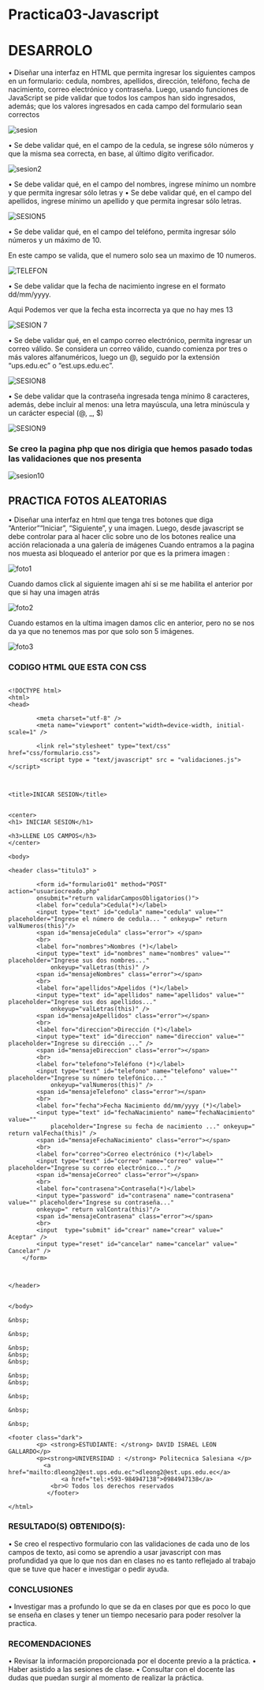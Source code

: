 # Practica03-Javascript

# DESARROLO 
•	Diseñar una interfaz en HTML que permita ingresar los siguientes campos en un formulario: cedula, nombres, apellidos, dirección, teléfono, fecha de nacimiento, correo electrónico y contraseña. Luego, usando funciones de JavaScript se pide validar que todos los campos han sido ingresados, 
además; que los valores ingresados en cada campo del formulario sean correctos

 ![sesion](https://user-images.githubusercontent.com/56410422/69182569-4a5fd280-0adf-11ea-91ce-5fb2a5c19396.JPG)

•	Se debe validar qué, en el campo de la cedula, se ingrese sólo números y que
la misma sea correcta, en base, al último dígito verificador.

![sesion2](https://user-images.githubusercontent.com/56410422/69182633-69f6fb00-0adf-11ea-9f29-adfb1ead8d99.JPG)

•	Se debe validar qué, en el campo del nombres, ingrese mínimo un nombre y que permita ingresar sólo letras y 
•	Se debe validar qué, en el campo del apellidos, ingrese mínimo un apellido y que permita ingresar sólo letras. 


![SESION5](https://user-images.githubusercontent.com/56410422/69182861-dd990800-0adf-11ea-8a62-f42ff8870c71.jpg)

•	Se debe validar qué, en el campo del teléfono, permita ingresar sólo números y un máximo de 10.

En este campo se valida, que el numero solo sea un maximo de 10 numeros.

![TELEFON](https://user-images.githubusercontent.com/56410422/69183010-1d5fef80-0ae0-11ea-9847-9b1d8bd2e71b.jpg)


•	Se debe validar que la fecha de nacimiento ingrese en el formato dd/mm/yyyy.

Aqui Podemos  ver que la fecha esta incorrecta ya que no hay mes 13 

![SESION 7 ](https://user-images.githubusercontent.com/56410422/69182899-eb4e8d80-0adf-11ea-9171-45e098f47d7e.jpg)

•	Se debe validar qué, en el campo correo electrónico, permita ingresar un correo válido. Se considera un correo válido, cuando comienza por tres o más valores alfanuméricos, luego un @, 
seguido por la extensión “ups.edu.ec” o “est.ups.edu.ec”.

![SESION8](https://user-images.githubusercontent.com/56410422/69182897-eb4e8d80-0adf-11ea-880a-96e70a836a93.jpg)

•	Se debe validar que la contraseña ingresada tenga mínimo 8 caracteres, además, debe incluir al menos: una letra mayúscula, 
una letra minúscula y un carácter especial (@, _, $)

![SESION9](https://user-images.githubusercontent.com/56410422/69182898-eb4e8d80-0adf-11ea-88c4-968ca44ef3a2.jpg)

### Se creo la pagina php que nos dirigia que hemos pasado todas las validaciones que nos presenta

![sesion10](https://user-images.githubusercontent.com/56410422/69184192-6153f400-0ae2-11ea-8106-c42c6cca51dc.JPG)


## PRACTICA FOTOS ALEATORIAS

•	 Diseñar una interfaz en html que tenga tres botones que diga “Anterior”“Iniciar”, “Siguiente”, y una imagen. Luego, desde javascript se debe controlar para al hacer clic sobre uno de los botones realice una acción relacionada a una galería de imágenes
Cuando entramos a la pagina nos muesta asi bloqueado el anterior por que es la primera imagen  :

![foto1](https://user-images.githubusercontent.com/56410422/69183606-446af100-0ae1-11ea-9acc-e030e6e6f688.jpg)

Cuando damos click al siguiente imagen ahí si se me habilita el anterior por que si hay una imagen atrás 

![foto2](https://user-images.githubusercontent.com/56410422/69183607-446af100-0ae1-11ea-9132-77c0f67d43ee.jpg)


Cuando estamos en la ultima imagen damos clic en anterior, pero no se nos da ya que no tenemos mas por que solo son 5 imágenes.

![foto3](https://user-images.githubusercontent.com/56410422/69183605-446af100-0ae1-11ea-8a6a-210eccfffb73.jpg)

### CODIGO HTML QUE ESTA CON CSS

```

<!DOCTYPE html>
<html>
<head>

        <meta charset="utf-8" />
        <meta name="viewport" content="width=device-width, initial-scale=1" /> 

        <link rel="stylesheet" type="text/css" href="css/formulario.css">
         <script type = "text/javascript" src = "validaciones.js"></script> 
        
        

<title>INICAR SESION</title>


<center>
<h1> INICIAR SESION</h1>

<h3>LLENE LOS CAMPOS</h3>
</center>

<body>
    
<header class="titulo3" >
     
        <form id="formulario01" method="POST" action="usuariocreado.php"
        onsubmit="return validarCamposObligatorios()">
        <label for="cedula">Cedula(*)</label>
        <input type="text" id="cedula" name="cedula" value="" placeholder="Ingrese el número de cedula... " onkeyup=" return valNumeros(this)"/>
        <span id="mensajeCedula" class="error"> </span>
        <br>
        <label for="nombres">Nombres (*)</label>
        <input type="text" id="nombres" name="nombres" value="" placeholder="Ingrese sus dos nombres..."
            onkeyup="valLetras(this)" />
        <span id="mensajeNombres" class="error"></span>
        <br>
        <label for="apellidos">Apelidos (*)</label>
        <input type="text" id="apellidos" name="apellidos" value="" placeholder="Ingrese sus dos apellidos..."
            onkeyup="valLetras(this)" />
        <span id="mensajeApellidos" class="error"></span>
        <br>
        <label for="direccion">Dirección (*)</label>
        <input type="text" id="direccion" name="direccion" value="" placeholder="Ingrese su dirección ..." />
        <span id="mensajeDireccion" class="error"></span>
        <br>
        <label for="telefono">Teléfono (*)</label>
        <input type="text" id="telefono" name="telefono" value="" placeholder="Ingrese su número telefónico..."
            onkeyup="valNumeros(this)" />
        <span id="mensajeTelefono" class="error"></span>
        <br>
        <label for="fecha">Fecha Nacimiento dd/mm/yyyy (*)</label>
        <input type="text" id="fechaNacimiento" name="fechaNacimiento" value=""
            placeholder="Ingrese su fecha de nacimiento ..." onkeyup=" return valFecha(this)" />
        <span id="mensajeFechaNacimiento" class="error"></span>
        <br>
        <label for="correo">Correo electrónico (*)</label>
        <input type="text" id="correo" name="correo" value="" placeholder="Ingrese su correo electrónico..." />
        <span id="mensajeCorreo" class="error"></span>
        <br>
        <label for="contrasena">Contraseña(*)</label>
        <input type="password" id="contrasena" name="contrasena" value="" placeholder="Ingrese su contraseña..."
        onkeyup=" return valContra(this)"/>
        <span id="mensajeContrasena" class="error"></span>
        <br>
        <input  type="submit" id="crear" name="crear" value="   Aceptar" />
        <input type="reset" id="cancelar" name="cancelar" value="   Cancelar" />
    </form>



</header>


</body>

&nbsp;

&nbsp;

&nbsp;
&nbsp;
&nbsp;

&nbsp;
&nbsp;

&nbsp;

&nbsp;

&nbsp;

<footer class="dark">     
        <p> <strong>ESTUDIANTE: </strong> DAVID ISRAEL LEON GALLARDO</p>
        <p><strong>UNIVERSIDAD : </strong> Politecnica Salesiana </p> 
          <a href="mailto:dleong2@est.ups.edu.ec">dleong2@est.ups.edu.ec</a>
               <a href="tel:+593-984947138">0984947138</a>
            <br>© Todos los derechos reservados
           </footer>

</html>
```

### RESULTADO(S) OBTENIDO(S):

• Se creo el respectivo formulario con las validaciones de cada uno de los campos de texto, asi como se aprendio a usar javascript con mas profundidad  ya que lo que nos dan en clases no es tanto reflejado al trabajo que se tuve que hacer e investigar o pedir ayuda. 

### CONCLUSIONES

•	Investigar mas a profundo lo que se da en clases por que es poco lo que se enseña en clases y tener un tiempo necesario para poder resolver la practica.

### RECOMENDACIONES

•	Revisar la información proporcionada por el docente previo a la práctica.
•	Haber asistido a las sesiones de clase.
•	Consultar con el docente las dudas que puedan surgir al momento de realizar la práctica.
